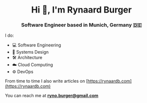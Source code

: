 <h1 align="center">Hi 👋, I'm Rynaard Burger</h1>
<h3 align="center">Software Engineer based in Munich, Germany 🇩🇪</h3>

I do:

- 💻 Software Engineering
- 📱 Systems Design
- 🛠 Architecture
- ☁️ Cloud Computing
- ⚙️ DevOps

From time to time I also write articles on [https://rynaardb.com](https://rynaardb.com)

You can reach me at **ryno.burger@gmail.com**
